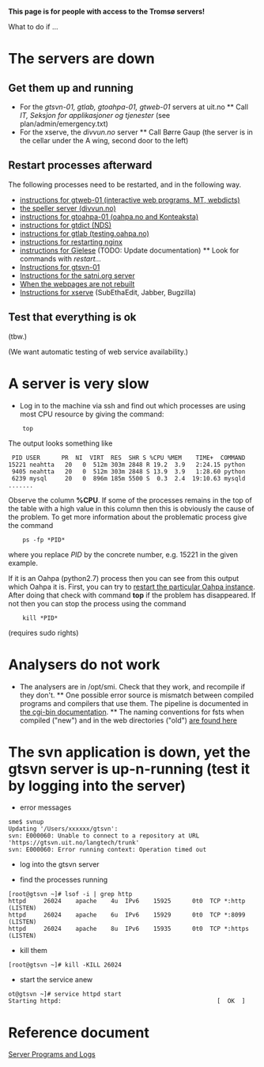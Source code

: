 



**This page is for people with access to the Tromsø servers!**


What to do if ...


# The servers are down


## Get them up and running


* For the *gtsvn-01, gtlab, gtoahpa-01, gtweb-01* servers at uit.no
** Call *IT, Seksjon for applikasjoner og tjenester* (see plan/admin/emergency.txt)
* For the xserve, the *divvun.no* server
** Call Børre Gaup (the server is in the cellar under the A wing, second door to the left)


## Restart processes afterward


The following processes need to be restarted, and in the following way.


* [instructions for gtweb-01 (interactive web programs, MT, webdicts)](/ped/common/httpdserversgtweb.html)
* [the speller server (divvun.no)](SpellerServer.html)
* [instructions for gtoahpa-01 (oahpa.no and Konteaksta)](/ped/common/httpdserver.html)
* [instructions for gtdict (NDS)](/ped/common/httpdserversgtdict.html)
* [instructions for gtlab (testing.oahpa.no)](/ped/common/GtlabRestart.html)
* [instructions for restarting nginx](/ped/common/RestartingNginx.html)
* [instructions for Gïelese](../apps/gielese/GieleseRestarting.html) (TODO: Update documentation)
** Look for commands with *restart...*
* [Instructions for gtsvn-01](gtsvn.html)
* [Instructions for the satni.org server](satniorg.html)
* [When the webpages are not rebuilt](SiteBuildProblems.html)
* [Instructions for xserve](xserve.html) (SubEthaEdit, Jabber, Bugzilla)


## Test that everything is ok


(tbw.)


(We want automatic testing of web service availability.)


# A server is very slow


* Log in to the machine via ssh and find out which processes are using most CPU resource by giving the command:
```
    top
```


The output looks something like
```
 PID USER      PR  NI  VIRT  RES  SHR S %CPU %MEM    TIME+  COMMAND
15221 neahtta   20   0  512m 303m 2848 R 19.2  3.9   2:24.15 python
 9405 neahtta   20   0  512m 303m 2848 S 13.9  3.9   1:28.60 python
 6239 mysql     20   0  896m 185m 5500 S  0.3  2.4  19:10.63 mysqld
.......
```


Observe the column **%CPU**. If some of the processes remains in the top of the table with a high value in this column then this is obviously the cause of the problem. To get more information about the problematic process give the command


```
    ps -fp *PID*
```


where you replace *PID* by the concrete number, e.g. 15221 in the given example.


If it is an Oahpa (python2.7) process then you can see from this output which Oahpa it is. First, you can try to [restart the particular Oahpa instance](http://giellatekno.uit.no/ped/common/httpdserver.html). After doing that check with command **top** if the problem has disappeared. If not then you can stop the process using the command


```
    kill *PID*
```


(requires sudo rights)


# Analysers do not work


* The analysers are in /opt/smi. Check that they work, and recompile if they don't.
** One possible error source is mismatch between compiled programs and compilers that
   use them. The pipeline is documented in [the cgi-bin documentation](docu-cgi-bin.html).
** The naming conventions for fsts when compiled ("new") and in the web directories ("old") [are found here](infraremake/FstNamesInOldAndNewInfra.html)




# The svn application is down, yet the gtsvn server is up-n-running (test it by logging into the server)


* error messages
```
sme$ svnup
Updating '/Users/xxxxxx/gtsvn':
svn: E000060: Unable to connect to a repository at URL 'https://gtsvn.uit.no/langtech/trunk'
svn: E000060: Error running context: Operation timed out
```


* log into the gtsvn server


* find the processes running
```
[root@gtsvn ~]# lsof -i | grep http
httpd     26024    apache    4u  IPv6    15925      0t0  TCP *:http (LISTEN)
httpd     26024    apache    6u  IPv6    15929      0t0  TCP *:8099 (LISTEN)
httpd     26024    apache    8u  IPv6    15935      0t0  TCP *:https (LISTEN)
```


* kill them
```
[root@gtsvn ~]# kill -KILL 26024
```


* start the service anew
```
ot@gtsvn ~]# service httpd start
Starting httpd:                                            [  OK  ]
```


# Reference document


[Server Programs and Logs](ServerProgramsAndLogs.html)
